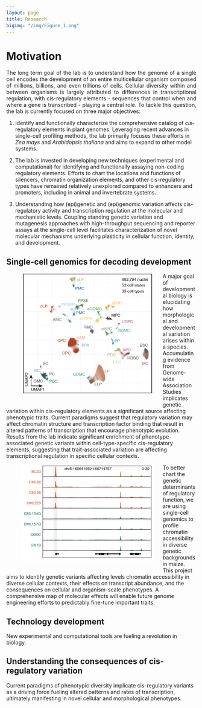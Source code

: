 ```yaml
---
layout: page
title: Research
bigimg: "/img/Figure_1.png"
---
```


# Motivation

<p align="justify">
The long term goal of the lab is to understand how the genome of a single cell encodes the development of an entire multicellular organism composed of millions, billions, and even trillions of cells. Cellular diversity within and between organisms is largely attributed to differences in transcriptional regulation, with cis-regulatory elements - sequences that control when and where a gene is transcribed - playing a central role. To tackle this question, the lab is currently focused on three major objectives:</p>

1. Identify and functionally characterize the comprehensive catalog of *cis*-regulatory elements in plant genomes. Leveraging recent advances in single-cell profiling methods, the lab primarily focuses these efforts in *Zea mays* and *Arabidopsis thaliana* and aims to expand to other model systems.

2. The lab is invested in developing new techniques (experimental and computational) for identifying and functionally assaying non-coding regulatory elements. Efforts to chart the locations and functions of silencers, chromatin organization elements, and other cis-regulatory types have remained relatively unexplored compared to enhancers and promoters, including in animal and invertebrate systems.

3. Understanding how (epi)genetic and (epi)genomic variation affects cis-regulatory activity and transcription regulation at the molecular and mechanistic levels. Coupling standing genetic variation and mutagenesis approaches with high-throughput sequencing and reporter assays at the single-cell level facilitates characterization of novel molecular mechanisms underlying plasticity in cellular function, identity, and development.

## Single-cell genomics for decoding development

<p align="justify">
<figure>
<div style="float: left; padding-right: 25px; padding-bottom: 25px">
	<img src="/img/282_UMAP.png" width="350" alt="" align="left">
</div>
</figure>
</p>

<p align="justify">

A major goal of developmental biology is elucidating how morphological and developmental variation arises within a species. Accumulating evidence from Genome-wide Association Studies implicates genetic variation within cis-regulatory elements as a significant source affecting phenotypic traits. Current paradigms suggest that regulatory variation may affect chromatin structure and transcription factor binding that result in altered patterns of transcription that encourage phenotypic evolution. Results from the lab indicate significant enrichment of phenotype-associated genetic variants within cell-type-specific cis-regulatory elements, suggesting that trait-associated variation are affecting transcriptional regulation in specific cellular contexts.

<p align="justify">
<figure>
<div style="float: left; padding-right: 25px; padding-bottom: 25px">
	<img src="/img/282_chromatin_variation.png" width="350" alt="" align="left">
</div>
</figure>
</p>

</p>

To better chart the genetic determinants of regulatory function, we are using single-cell genomics to profile chromatin accessibility in diverse genetic backgrounds in maize. This project aims to identify genetic variants affecting levels chromatin accessibility in diverse cellular contexts, their effects on transcript abundance, and the consequences on cellular and organism-scale phenotypes. A comprehensive map of molecular effects will enable future genome engineering efforts to predictably fine-tune important traits. 

## Technology development
<p align="justify">

New experimental and computational tools are fueling a revolution in biology.

</p>

## Understanding the consequences of cis-regulatory variation
<p align="justify">

Current paradigms of phenotypic diversity implicate cis-regulatory variants as a driving force fueling altered patterns and rates of transcription, ultimately manifesting in novel cellular and morphological phenotypes.

</p>

